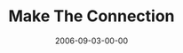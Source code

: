 ---
layout: message
category: message
series: "Hard Wired"
title: "Make The Connection"
date: 2006-09-03-00-00
message_id: 53
audio: "http://s3.amazonaws.com/crossroads-media/messages/audio/Hard_Wired_04_Make_The_Connection_09-03-06_Wells.mp3"
audio-duration: "39:23"
explicit: false
---